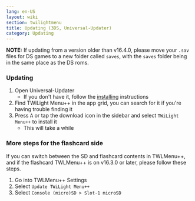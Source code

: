 ```yaml
---
lang: en-US
layout: wiki
section: twilightmenu
title: Updating (3DS, Universal-Updater)
category: Updating
---
```


**NOTE:** If updating from a version older than v16.4.0, please move your `.sav` files for DS games to a new folder called `saves`, with the `saves` folder being in the same place as the DS roms.

### Updating
1. Open Universal-Updater
   - If you don't have it, follow the [installing](installing-3ds-universal-updater) instructions
1. Find TWiLight Menu++ in the app grid, you can search for it if you're having trouble finding it
1. Press <kbd class="face">A</kbd> or tap the download icon in the sidebar and select `TWiLight Menu++` to install it
   - This will take a while


### More steps for the flashcard side

If you can switch between the SD and flashcard contents in TWLMenu++, and if the flashcard TWLMenu++ is on v16.3.0 or later, please follow these steps.

1. Go into TWLMenu++ Settings
1. Select `Update TWiLight Menu++`
1. Select `Console (micro)SD > Slot-1 microSD`
